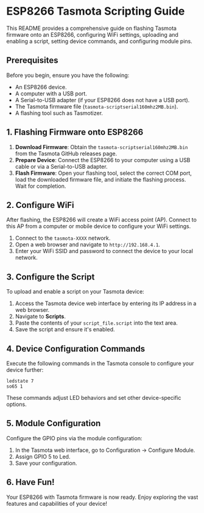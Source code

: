 # ESP8266 Tasmota Scripting Guide

This README provides a comprehensive guide on flashing Tasmota firmware onto an ESP8266, configuring WiFi settings, uploading and enabling a script, setting device commands, and configuring module pins.

## Prerequisites

Before you begin, ensure you have the following:
- An ESP8266 device.
- A computer with a USB port.
- A Serial-to-USB adapter (if your ESP8266 does not have a USB port).
- The Tasmota firmware file (`tasmota-scriptserial160mhz2MB.bin`).
- A flashing tool such as Tasmotizer.

## 1. Flashing Firmware onto ESP8266

1. **Download Firmware**: Obtain the `tasmota-scriptserial160mhz2MB.bin` from the Tasmota GitHub releases page.
2. **Prepare Device**: Connect the ESP8266 to your computer using a USB cable or via a Serial-to-USB adapter.
3. **Flash Firmware**: Open your flashing tool, select the correct COM port, load the downloaded firmware file, and initiate the flashing process. Wait for completion.

## 2. Configure WiFi

After flashing, the ESP8266 will create a WiFi access point (AP). Connect to this AP from a computer or mobile device to configure your WiFi settings.

1. Connect to the `tasmota-XXXX` network.
2. Open a web browser and navigate to `http://192.168.4.1`.
3. Enter your WiFi SSID and password to connect the device to your local network.

## 3. Configure the Script

To upload and enable a script on your Tasmota device:

1. Access the Tasmota device web interface by entering its IP address in a web browser.
2. Navigate to **Scripts**.
3. Paste the contents of your `script_file.script` into the text area.
4. Save the script and ensure it's enabled.

## 4. Device Configuration Commands

Execute the following commands in the Tasmota console to configure your device further:

```plaintext
ledstate 7
so65 1
```
These commands adjust LED behaviors and set other device-specific options.

## 5. Module Configuration
Configure the GPIO pins via the module configuration:

1. In the Tasmota web interface, go to Configuration -> Configure Module.
2. Assign GPIO 5 to Led.
3. Save your configuration.

## 6. Have Fun!
Your ESP8266 with Tasmota firmware is now ready. Enjoy exploring the vast features and capabilities of your device!
